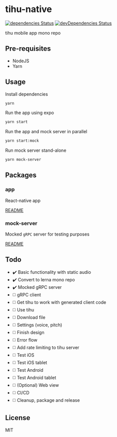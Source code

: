 # tihu-native

[![dependencies Status](https://david-dm.org/tihu/tihu-native/status.svg)](https://david-dm.org/tihu/tihu-native) [![devDependencies Status](https://david-dm.org/tihu/tihu-native/dev-status.svg)](https://david-dm.org/tihu/tihu-native?type=dev)

tihu mobile app mono repo

## Pre-requisites

- NodeJS
- Yarn

## Usage

Install dependencies

```sh
yarn
```

Run the app using expo

```sh
yarn start
```

Run the app and mock server in parallel

```sh
yarn start:mock
```

Run mock server stand-alone

```sh
yarn mock-server
```

## Packages

### app

React-native app

[README](../master/app/README.md)

### mock-server

Mocked `gRPC` server for testing purposes

[README](../master/mock-server/README.md)

## Todo

- ✔️ Basic functionality with static audio
- ✔️ Convert to lerna mono repo
- ✔️ Mocked gRPC server
- ◻️ gRPC client
- ◻️ Get tihu to work with generated client code
- ◻️ Use tihu
- ◻️ Download file
- ◻️ Settings (voice, pitch)
- ◻️ Finish design
- ◻️ Error flow
- ◻️ Add rate limiting to tihu server
- ◻️ Test iOS
- ◻️ Test iOS tablet
- ◻️ Test Android
- ◻️ Test Android tablet
- ◻️ (Optional) Web view
- ◻️ CI/CD
- ◻️ Cleanup, package and release

## License

MIT
